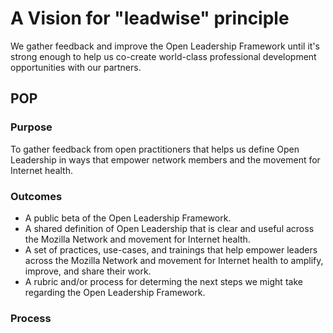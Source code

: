 # A Vision for "leadwise" principle 

We gather feedback and improve the Open Leadership Framework until it's strong enough to help us co-create world-class professional development opportunities with our partners.

## POP

### Purpose

To gather feedback from open practitioners that helps us define Open Leadership in ways that empower network members and the movement for Internet health.

### Outcomes

- A public beta of the Open Leadership Framework.
- A shared definition of Open Leadership that is clear and useful across the Mozilla Network and movement for Internet health.
- A set of practices, use-cases, and trainings that help empower leaders across the Mozilla Network and movement for Internet health to amplify, improve, and share their work.
- A rubric and/or process for determing the next steps we might take regarding the Open Leadership Framework.

### Process

